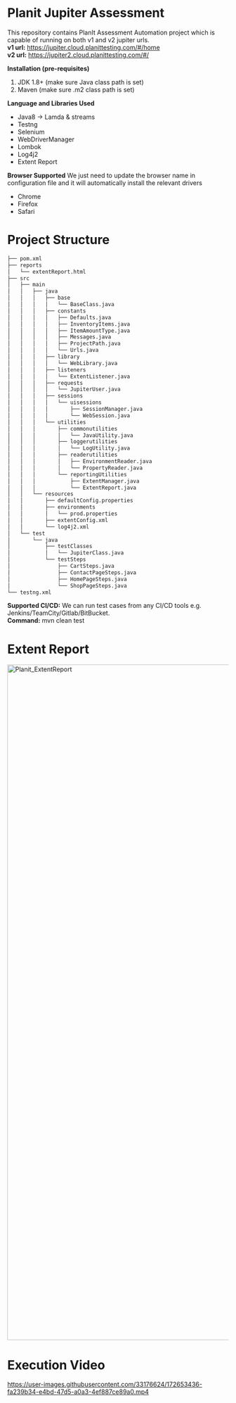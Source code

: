 # Planit Jupiter Assessment
This repository contains PlanIt Assessment Automation project which is capable of running on both v1 and v2 jupiter urls.                           
 **v1 url:** https://jupiter.cloud.planittesting.com/#/home     
**v2 url:** https://jupiter2.cloud.planittesting.com/#/

**Installation (pre-requisites)**
1. JDK 1.8+ (make sure Java class path is set)
2. Maven (make sure .m2 class path is set)

**Language and Libraries Used**
* Java8 -> Lamda & streams
* Testng
* Selenium
* WebDriverManager
* Lombok
* Log4j2
* Extent Report

**Browser Supported** We just need to update the browser name in configuration file and it will automatically install the relevant drivers
* Chrome
* Firefox
* Safari

# Project Structure
```bash
├── pom.xml
├── reports
│   └── extentReport.html
├── src
│   ├── main
│   │   ├── java
│   │   │   ├── base
│   │   │   │   └── BaseClass.java
│   │   │   ├── constants
│   │   │   │   ├── Defaults.java
│   │   │   │   ├── InventoryItems.java
│   │   │   │   ├── ItemAmountType.java
│   │   │   │   ├── Messages.java
│   │   │   │   ├── ProjectPath.java
│   │   │   │   └── Urls.java
│   │   │   ├── library
│   │   │   │   └── WebLibrary.java
│   │   │   ├── listeners
│   │   │   │   └── ExtentListener.java
│   │   │   ├── requests
│   │   │   │   └── JupiterUser.java
│   │   │   ├── sessions
│   │   │   │   └── uisessions
│   │   │   │       ├── SessionManager.java
│   │   │   │       └── WebSession.java
│   │   │   └── utilities
│   │   │       ├── commonutilities
│   │   │       │   └── JavaUtility.java
│   │   │       ├── loggerutilities
│   │   │       │   └── LogUtility.java
│   │   │       ├── readerutilities
│   │   │       │   ├── EnvironmentReader.java
│   │   │       │   └── PropertyReader.java
│   │   │       └── reportingUtilities
│   │   │           ├── ExtentManager.java
│   │   │           └── ExtentReport.java
│   │   └── resources
│   │       ├── defaultConfig.properties
│   │       ├── environments
│   │       │   └── prod.properties
│   │       ├── extentConfig.xml
│   │       └── log4j2.xml
│   └── test
│       └── java
│           ├── testClasses
│           │   └── JupiterClass.java
│           └── testSteps
│               ├── CartSteps.java
│               ├── ContactPageSteps.java
│               ├── HomePageSteps.java
│               └── ShopPageSteps.java
└── testng.xml
```
**Supported CI/CD:** We can run test cases from any CI/CD tools e.g. Jenkins/TeamCity/Gitlab/BitBucket.                                    
**Command:** mvn clean test 

# Extent Report
<img width="1536" alt="Planit_ExtentReport" src="https://user-images.githubusercontent.com/33176624/172675951-8bbc50e2-fe79-493d-8f3a-b98ca8cf2264.png">

# Execution Video

https://user-images.githubusercontent.com/33176624/172653436-fa239b34-e4bd-47d5-a0a3-4ef887ce89a0.mp4
